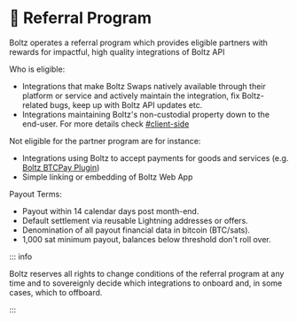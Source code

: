 # 🤝 Referral Program

Boltz operates a referral program which provides eligible partners with rewards
for impactful, high quality integrations of Boltz API

Who is eligible:

- Integrations that make Boltz Swaps natively available through their platform
  or service and actively maintain the integration, fix Boltz-related bugs, keep
  up with Boltz API updates etc.
- Integrations maintaining Boltz's non-custodial property down to the end-user.
  For more details check
  [#client-side](common-mistakes.md#client-side 'mention')

Not eligible for the partner program are for instance:

- Integrations using Boltz to accept payments for goods and services (e.g.
  [Boltz BTCPay Plugin](https://github.com/BoltzExchange/boltz-btcpay-plugin/))
- Simple linking or embedding of Boltz Web App

Payout Terms:

- Payout within 14 calendar days post month-end.
- Default settlement via reusable Lightning addresses or offers.
- Denomination of all payout financial data in bitcoin (BTC/sats).
- 1,000 sat minimum payout, balances below threshold don't roll over.

::: info

Boltz reserves all rights to change conditions of the referral program at any
time and to sovereignly decide which integrations to onboard and, in some cases,
which to offboard.

:::
